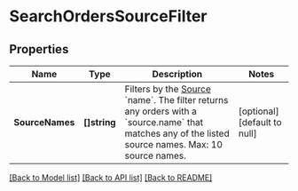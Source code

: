 # SearchOrdersSourceFilter

## Properties
Name | Type | Description | Notes
------------ | ------------- | ------------- | -------------
**SourceNames** | **[]string** | Filters by the [Source](entity:OrderSource) &#x60;name&#x60;. The filter returns any orders with a &#x60;source.name&#x60; that matches any of the listed source names.  Max: 10 source names. | [optional] [default to null]

[[Back to Model list]](../README.md#documentation-for-models) [[Back to API list]](../README.md#documentation-for-api-endpoints) [[Back to README]](../README.md)

